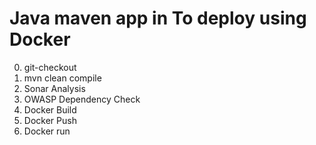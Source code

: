 # Java maven app in To deploy using Docker

  0. git-checkout
  1. mvn clean compile
  2. Sonar Analysis
  3. OWASP Dependency Check
  4. Docker Build
  5. Docker Push
  6. Docker run
